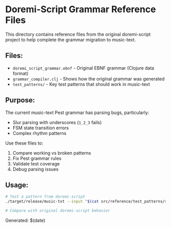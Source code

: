 # Doremi-Script Grammar Reference Files

This directory contains reference files from the original doremi-script project to help complete the grammar migration to music-text.

## Files:

- `doremi_script_grammar.ebnf` - Original EBNF grammar (Clojure data format)
- `grammar_compiler.clj` - Shows how the original grammar was generated
- `test_patterns/` - Key test patterns that should work in music-text

## Purpose:

The current music-text Pest grammar has parsing bugs, particularly:
- Slur parsing with underscores (`1_2_3` fails)
- FSM state transition errors
- Complex rhythm patterns

Use these files to:
1. Compare working vs broken patterns
2. Fix Pest grammar rules
3. Validate test coverage
4. Debug parsing issues

## Usage:

```bash
# Test a pattern from doremi-script
./target/release/music-txt --input "$(cat src/reference/test_patterns/slur.txt)"

# Compare with original doremi-script behavior
```

Generated: $(date)